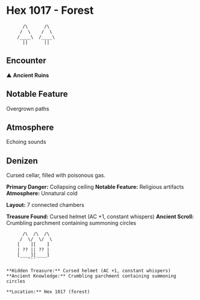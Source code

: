 # Hex 1017 - Forest
```
      /\      /\
     /  \    /  \
    /____\  /____\
      ||      ||
```

## Encounter

▲ **Ancient Ruins**

## Notable Feature

Overgrown paths

## Atmosphere

Echoing sounds

## Denizen

Cursed cellar, filled with poisonous gas.

**Primary Danger:** Collapsing ceiling
**Notable Feature:** Religious artifacts
**Atmosphere:** Unnatural cold

**Layout:** 7 connected chambers

**Treasure Found:** Cursed helmet (AC +1, constant whispers)
**Ancient Scroll:** Crumbling parchment containing summoning circles


```
      /\  /\  /\
     /  \/  \/  \
    [    ][    ]
    | ?? || ?? |
    [____][____]
        ```

**Hidden Treasure:** Cursed helmet (AC +1, constant whispers)
**Ancient Knowledge:** Crumbling parchment containing summoning circles

**Location:** Hex 1017 (forest)
